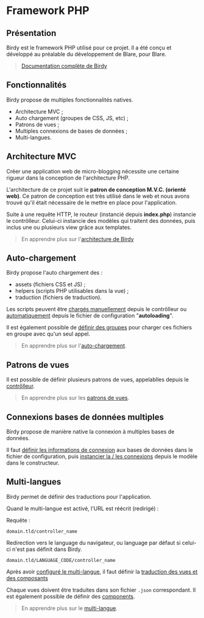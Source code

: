 # Framework PHP

## Présentation 

Birdy est le framework PHP utilisé pour ce projet. Il a été conçu et développé au préalable du développement de Blare, 
pour Blare.

> [Documentation complète de Birdy](https://birdy.alexisphilip.fr/#/)

## Fonctionnalités

Birdy propose de multiples fonctionnalités natives.

- Architecture MVC ;
- Auto chargement (groupes de CSS, JS, etc) ;
- Patrons de vues ;
- Multiples connexions de bases de données ;
- Multi-langues.

## Architecture MVC

Créer une application web de micro-blogging nécessite une certaine rigueur dans la conception de l'architecture PHP.

L'architecture de ce projet suit le **patron de conception M.V.C. (orienté web)**. Ce patron de conception est très utilisé dans le web et 
nous avons trouvé qu'il était nécessaire de le mettre en place pour l'application.

Suite à une requête HTTP, le routeur (instancié depuis **index.php**) instancie le contrôlleur. Celui-ci instancie des 
modèles qui traitent des données, puis inclus une ou plusieurs view grâce aux templates.

> En apprendre plus sur l'[architecture de Birdy](https://birdy.alexisphilip.fr/tutorial/#/architecture)

## Auto-chargement

Birdy propose l'auto chargement des :

- assets (fichiers CSS et JS) ;
- helpers (scripts PHP utilisables dans la vue) ;
- traduction (fichiers de traduction).

Les scripts peuvent être [chargés manuellement](http://birdy.alexisphilip.fr/docs/#/assets-loading?id=manual-loading) 
depuis le contrôlleur ou [automatiquement](http://birdy.alexisphilip.fr/docs/#/assets-loading?id=auto-loading) depuis 
le fichier de configuration "**autoloading**".

Il est également possible de 
[définir des groupes](http://birdy.alexisphilip.fr/docs/#/assets-loading?id=auto-load-groups-of-files) pour charger ces 
fichiers en groupe avec qu'un seul appel.

> En apprendre plus sur l'[auto-chargement](http://birdy.alexisphilip.fr/docs/#/assets-loading).

## Patrons de vues

Il est possible de définir plusieurs patrons de vues, appelablles depuis le 
[contrôlleur](http://birdy.alexisphilip.fr/docs/#/controller?id=view).

> En apprendre plus sur les [patrons de vues](http://birdy.alexisphilip.fr/docs/#/first-page?id=create-a-template).

## Connexions bases de données multiples

Birdy propose de manière native la connexion à multiples bases de données.

Il faut [définir les informations de connexion](http://birdy.alexisphilip.fr/docs/#/fetching-data?id=from-the-model) 
aux bases de données dans le fichier de configuration, puis 
[instancier la / les connexions](http://birdy.alexisphilip.fr/docs/#/fetching-data?id=from-the-model) depuis le modèle 
dans le constructeur.

## Multi-langues

Birdy permet de définir des traductions pour l'application.

Quand le multi-langue est activé, l'URL est réécrit (redirigé) :

Requête :

```text
domain.tld/controller_name
```

Redirection vers le language du navigateur, ou language par défaut si celui-ci n'est pas définit dans Birdy.

```text
domain.tld/LANGUAGE_CODE/controller_name
```

Après avoir [configuré le multi-langue](http://birdy.alexisphilip.fr/docs/#/multi-language?id=configuration), il faut
définir la [traduction des vues et des composants](http://birdy.alexisphilip.fr/docs/#/multi-language?id=translation-files)

Chaque vues doivent être traduites dans son fichier `.json` correspondant. Il est également possible de définir des 
[components](http://birdy.alexisphilip.fr/docs/#/multi-language?id=other-translations-components).

> En apprendre plus sur le [multi-langue](http://birdy.alexisphilip.fr/docs/#/multi-language).